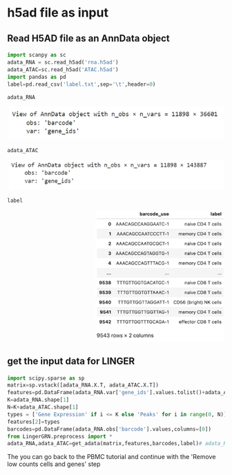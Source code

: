 # h5ad file as input
## Read H5AD file as an AnnData object
```python
import scanpy as sc
adata_RNA = sc.read_h5ad('rna.h5ad')
adata_ATAC=sc.read_h5ad('ATAC.h5ad')
import pandas as pd
label=pd.read_csv('label.txt',sep='\t',header=0)
```
```python
adata_RNA
```

<div style="text-align: right">
  <img src="adata_RNA.png" alt="Image" width="500">
</div>

```python
adata_ATAC
```

<div style="text-align: right">
  <img src="adata_ATAC.png" alt="Image" width="500">
</div>

```python
label
```
<div style="text-align: right">
  <img src="label_PBMC.png" alt="Image" width="300">
</div>

## get the input data for LINGER

```python
import scipy.sparse as sp
matrix=sp.vstack([adata_RNA.X.T, adata_ATAC.X.T])
features=pd.DataFrame(adata_RNA.var['gene_ids'].values.tolist()+adata_ATAC.var['gene_ids'].values.tolist(),columns=[1])
K=adata_RNA.shape[1]
N=K+adata_ATAC.shape[1]
types = ['Gene Expression' if i <= K else 'Peaks' for i in range(0, N)]
features[2]=types
barcodes=pd.DataFrame(adata_RNA.obs['barcode'].values,columns=[0])
from LingerGRN.preprocess import *
adata_RNA,adata_ATAC=get_adata(matrix,features,barcodes,label)# adata_RNA and adata_ATAC are scRNA and scATAC
```
The you can go back to the PBMC tutorial and continue with the 'Remove low counts cells and genes' step
